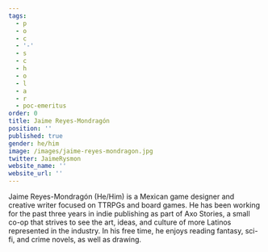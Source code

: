 ```yaml
---
tags:
  - p
  - o
  - c
  - '-'
  - s
  - c
  - h
  - o
  - l
  - a
  - r
  - poc-emeritus
order: 0
title: Jaime Reyes-Mondragón
position: ''
published: true
gender: he/him
image: /images/jaime-reyes-mondragon.jpg
twitter: JaimeRysmon
website_name: ''
website_url: ''
---
```


Jaime Reyes-Mondragón (He/Him) is a Mexican game designer and creative writer focused on TTRPGs and board games. He has been working for the past three years in indie publishing as part of Axo Stories, a small co-op that strives to see the art, ideas, and culture of more Latinos represented in the industry. In his free time, he enjoys reading fantasy, sci-fi, and crime novels, as well as drawing.
